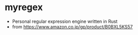 # myregex

- Personal regular expression engine written in Rust
- from <https://www.amazon.co.jp/gp/product/B0BXL5KS57>